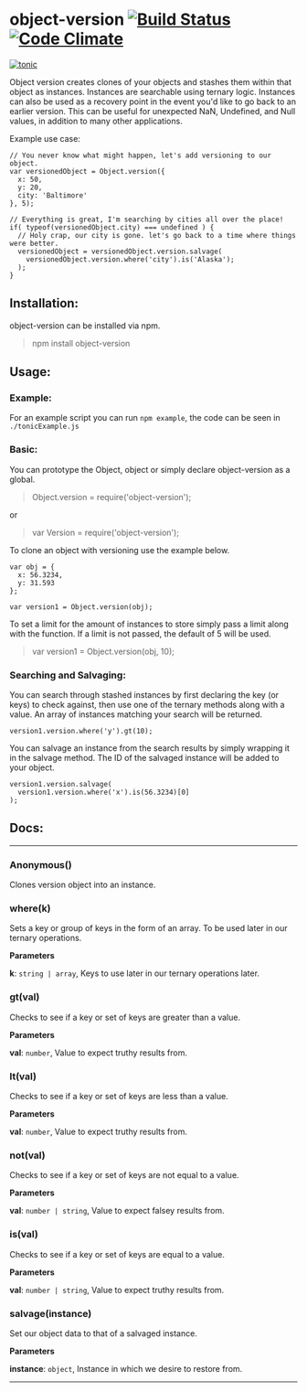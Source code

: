 # object-version [![Build Status](https://travis-ci.org/wski/object-version.svg?branch=master)](https://travis-ci.org/wski/object-version) [![Code Climate](https://codeclimate.com/github/wski/object-version/badges/gpa.svg)](https://codeclimate.com/github/wski/object-version)
 [![tonic](https://i.gyazo.com/a1182f8628b536562b615598ef46fb96.png)](https://tonicdev.com/npm/object-version)

Object version creates clones of your objects and stashes them within that
object as instances. Instances are searchable using ternary logic. Instances
can also be used as a recovery point in the event you'd like to go back to an
earlier version. This can be useful for unexpected NaN, Undefined, and Null
values, in addition to many other applications.


Example use case:

```
// You never know what might happen, let's add versioning to our object.
var versionedObject = Object.version({
  x: 50,
  y: 20,
  city: 'Baltimore'
}, 5);

// Everything is great, I'm searching by cities all over the place!
if( typeof(versionedObject.city) === undefined ) {
  // Holy crap, our city is gone. let's go back to a time where things were better.
  versionedObject = versionedObject.version.salvage(
    versionedObject.version.where('city').is('Alaska');
  );
}
```

## Installation:
object-version can be installed via npm.
> npm install object-version

## Usage:

### Example:

For an example script you can run `npm example`, the code can be seen in `./tonicExample.js`

### Basic:

You can prototype the Object, object or simply declare object-version as a global.

> Object.version = require('object-version');

or

> var Version = require('object-version');

To clone an object with versioning use the example below.

```
var obj = {
  x: 56.3234,
  y: 31.593
};

var version1 = Object.version(obj);
```

To set a limit for the amount of instances to store simply pass a limit along with the function.
If a limit is not passed, the default of 5 will be used.

> var version1 = Object.version(obj, 10);

### Searching and Salvaging:

You can search through stashed instances by first declaring the key (or keys) to check
against, then use one of the ternary methods along with a value. An array of instances
matching your search will be returned.

```
version1.version.where('y').gt(10);
```

You can salvage an instance from the search results by simply wrapping it in the salvage method.
The ID of the salvaged instance will be added to your object.

```
version1.version.salvage(
  version1.version.where('x').is(56.3234)[0]
);
```

## Docs:

* * *

### Anonymous()

Clones version object into an instance.



### where(k)

Sets a key or group of keys in the form of an array. To be used later in our ternary operations.

**Parameters**

**k**: `string | array`, Keys to use later in our ternary operations later.



### gt(val)

Checks to see if a key or set of keys are greater than a value.

**Parameters**

**val**: `number`, Value to expect truthy results from.



### lt(val)

Checks to see if a key or set of keys are less than a value.

**Parameters**

**val**: `number`, Value to expect truthy results from.



### not(val)

Checks to see if a key or set of keys are not equal to a value.

**Parameters**

**val**: `number | string`, Value to expect falsey results from.



### is(val)

Checks to see if a key or set of keys are equal to a value.

**Parameters**

**val**: `number | string`, Value to expect truthy results from.



### salvage(instance)

Set our object data to that of a salvaged instance.

**Parameters**

**instance**: `object`, Instance in which we desire to restore from.




* * *
